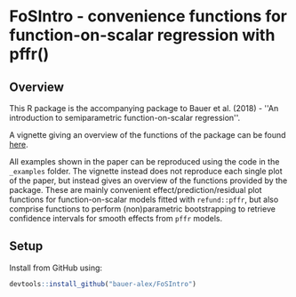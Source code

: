 # FoSIntro - convenience functions for function-on-scalar regression with pffr()

Overview
------------

This R package is the accompanying package to Bauer et al. (2018) - ''An introduction to semiparametric function-on-scalar regression''.

A vignette giving an overview of the functions of the package can be found <a href='http://bauer.userweb.mwn.de/files/FoSIntro.pdf' target='_blank'>here</a>.

All examples shown in the paper can be reproduced using the code in the `_examples` folder. The vignette instead does not reproduce each single plot of the paper, but instead gives an overview of the functions provided by the package. These are mainly convenient effect/prediction/residual plot functions for function-on-scalar models fitted with `refund::pffr`, but also comprise functions to perform (non)parametric bootstrapping to retrieve confidence intervals for smooth effects from `pffr` models. 


Setup
------------

Install from GitHub using:

``` r
devtools::install_github("bauer-alex/FoSIntro")
```

